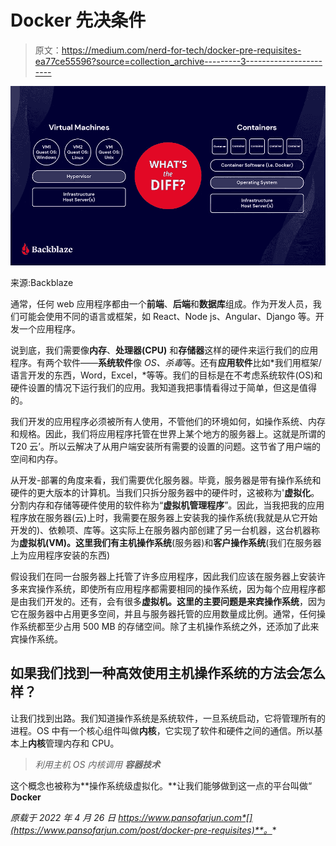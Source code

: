 # Docker 先决条件

> 原文：<https://medium.com/nerd-for-tech/docker-pre-requisites-ea77ce55596?source=collection_archive---------3----------------------->

![](img/5c9ca07b25900bfa2575a902c9ad2975.png)

来源:Backblaze

通常，任何 web 应用程序都由一个**前端**、**后端**和**数据库**组成。作为开发人员，我们可能会使用不同的语言或框架，如 React、Node js、Angular、Django 等。开发一个应用程序。

说到底，我们需要像**内存**、**处理器(CPU)** 和**存储器**这样的硬件来运行我们的应用程序。有两个软件——**系统软件**像 *OS、杀毒*等。还有**应用软件**比如*我们用框架/语言开发的东西，Word，Excel，*等等。我们的目标是在不考虑系统软件(OS)和硬件设置的情况下运行我们的应用。我知道我把事情看得过于简单，但这是值得的。

我们开发的应用程序必须被所有人使用，不管他们的环境如何，如操作系统、内存和规格。因此，我们将应用程序托管在世界上某个地方的服务器上。这就是所谓的 T20 云’。所以云解决了从用户端安装所有需要的设置的问题。这节省了用户端的空间和内存。

从开发-部署的角度来看，我们需要优化服务器。毕竟，服务器是带有操作系统和硬件的更大版本的计算机。当我们只拆分服务器中的硬件时，这被称为'**虚拟化**。分割内存和存储等硬件使用的软件称为“**虚拟机管理程序**”。因此，当我把我的应用程序放在服务器(云)上时，我需要在服务器上安装我的操作系统(我就是从它开始开发的)、依赖项、库等。这实际上在服务器内部创建了另一台机器，这台机器称为**虚拟机(VM)。**这里我们有**主机操作系统**(服务器)和**客户操作系统**(我们在服务器上为应用程序安装的东西)

假设我们在同一台服务器上托管了许多应用程序，因此我们应该在服务器上安装许多来宾操作系统，即使所有应用程序都需要相同的操作系统，因为每个应用程序都是由我们开发的。还有，会有很多**虚拟机。**这里的主要问题是**来宾操作系统**，因为它在服务器中占用更多空间，并且与服务器托管的应用数量成比例。通常，任何操作系统都至少占用 500 MB 的存储空间。除了主机操作系统之外，还添加了此来宾操作系统。

## 如果我们找到一种高效使用主机操作系统的方法会怎么样？

让我们找到出路。我们知道操作系统是系统软件，一旦系统启动，它将管理所有的进程。OS 中有一个核心组件叫做**内核**，它实现了软件和硬件之间的通信。所以基本上**内核**管理内存和 CPU。

> *利用主机 OS 内核调用* ***容器技术***

这个概念也被称为**操作系统级虚拟化。**让我们能够做到这一点的平台叫做“ **Docker**

*原载于 2022 年 4 月 26 日 https://www.pansofarjun.com*[](https://www.pansofarjun.com/post/docker-pre-requisites)**。**